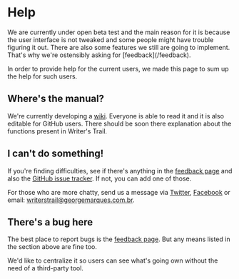 <div class="jumbotron">
<h1>Help</h1>
<p>We are currently under open beta test and the main reason for it is because the user interface is not tweaked and some people might have trouble figuring it out. 
There are also some features we still are going to implement. That's why we're ostensibly asking for [feedback](/feedback).</p>
<p>In order to provide help for the current users, we made this page to sum up the help for such users.</p>
</div>

## Where's the manual?

We're currently developing a [wiki](https://github.com/flikore/writerstrail/wiki). Everyone is able to read it and it is also editable for GitHub users. There should be soon there explanation about the functions present in Writer's Trail.

## I can't do something!

If you're finding difficulties, see if there's anything in the [feedback page](/feedback) and also the [GitHub issue tracker](https://github.com/flikore/writerstrail/issues). If not, you can add one of those.

For those who are more chatty, send us a message via [Twitter](https://twitter.com/writerstrail), [Facebook](https://facebook.com/writerstrail) or email: writerstrail@georgemarques.com.br.

## There's a bug here

The best place to report bugs is the [feedback page](/feedback). But any means listed in the section above are fine too.

We'd like to centralize it so users can see what's going own without the need of a third-party tool.